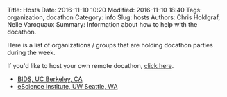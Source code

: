 Title: Hosts
Date: 2016-11-10 10:20
Modified: 2016-11-10 18:40
Tags: organization, docathon
Category: info
Slug: hosts
Authors: Chris Holdgraf, Nelle Varoquaux
Summary: Information about how to help with the docathon.

Here is a list of organizations / groups that are holding docathon parties during the week.

If you'd like to host your own remote docathon, [click here](hosting.html).

  - [BIDS, UC Berkeley, CA](hosts/bids.html)
  - [eScience Institute, UW Seattle, WA](hosts/uwescience.html)
